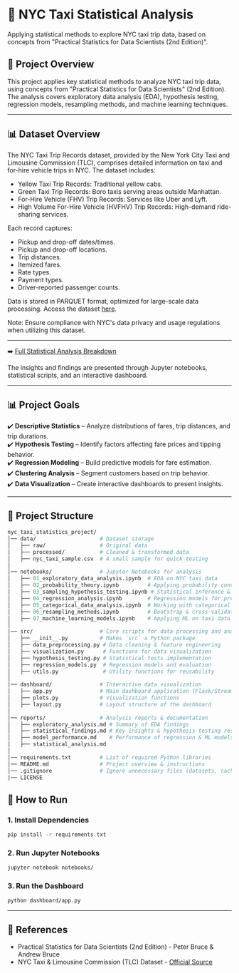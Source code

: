 # 🚖 NYC Taxi Statistical Analysis  

Applying statistical methods to explore NYC taxi trip data, based on concepts from "Practical Statistics for Data Scientists (2nd Edition)".

## 📌 Project Overview

This project applies key statistical methods to analyze NYC taxi trip data, using concepts from "Practical Statistics for Data Scientists" (2nd Edition). The analysis covers exploratory data analysis (EDA), hypothesis testing, regression models, resampling methods, and machine learning techniques.

---

## 📊 Dataset Overview

The NYC Taxi Trip Records dataset, provided by the New York City Taxi and Limousine Commission (TLC), comprises detailed information on taxi and for-hire vehicle trips in NYC. The dataset includes:

- Yellow Taxi Trip Records: Traditional yellow cabs.
- Green Taxi Trip Records: Boro taxis serving areas outside Manhattan.
- For-Hire Vehicle (FHV) Trip Records: Services like Uber and Lyft.
- High Volume For-Hire Vehicle (HVFHV) Trip Records: High-demand ride-sharing services.

Each record captures:

- Pickup and drop-off dates/times.
- Pickup and drop-off locations.
- Trip distances.
- Itemized fares.
- Rate types.
- Payment types.
- Driver-reported passenger counts.

Data is stored in PARQUET format, optimized for large-scale data processing. Access the dataset [here](https://www.nyc.gov/site/tlc/about/tlc-trip-record-data.page).

Note: Ensure compliance with NYC's data privacy and usage regulations when utilizing this dataset.

---

➡️ [Full Statistical Analysis Breakdown](reports/statistical_analysis.md)

The insights and findings are presented through Jupyter notebooks, statistical scripts, and an interactive dashboard.  

---

## 📊 Project Goals

✔️ **Descriptive Statistics** – Analyze distributions of fares, trip distances, and trip durations.  
✔️ **Hypothesis Testing** – Identify factors affecting fare prices and tipping behavior.  
✔️ **Regression Modeling** – Build predictive models for fare estimation.  
✔️ **Clustering Analysis** – Segment customers based on trip behavior.  
✔️ **Data Visualization** – Create interactive dashboards to present insights.  

---

## 📂 Project Structure

```graphql
nyc_taxi_statistics_project/
│── data/                    # Dataset storage
│   ├── raw/                 # Original data
│   ├── processed/           # Cleaned & transformed data
│   ├── nyc_taxi_sample.csv  # A small sample for quick testing
│
│── notebooks/               # Jupyter Notebooks for analysis
│   ├── 01_exploratory_data_analysis.ipynb  # EDA on NYC taxi data
│   ├── 02_probability_theory.ipynb         # Applying probability concepts
│   ├── 03_sampling_hypothesis_testing.ipynb # Statistical inference & testing
│   ├── 04_regression_analysis.ipynb        # Regression models for predictions
│   ├── 05_categorical_data_analysis.ipynb  # Working with categorical features
│   ├── 06_resampling_methods.ipynb         # Bootstrap & cross-validation
│   ├── 07_machine_learning_models.ipynb    # Applying ML on taxi data
│
│── src/                     # Core scripts for data processing and analysis
│   ├── __init__.py          # Makes `src` a Python package
│   ├── data_preprocessing.py # Data cleaning & feature engineering
│   ├── visualization.py      # Functions for data visualization
│   ├── hypothesis_testing.py # Statistical tests implementation
│   ├── regression_models.py  # Regression models and evaluation
│   ├── utils.py              # Utility functions for reusability
│
│── dashboard/               # Interactive data visualization
│   ├── app.py               # Main dashboard application (Flask/Streamlit)
│   ├── plots.py             # Visualization functions
│   ├── layout.py            # Layout structure of the dashboard
│
│── reports/                 # Analysis reports & documentation
│   ├── exploratory_analysis.md # Summary of EDA findings
│   ├── statistical_findings.md # Key insights & hypothesis testing results
│   ├── model_performance.md    # Performance of regression & ML models
|   ├── statistical_analysis.md
│
│── requirements.txt         # List of required Python libraries
│── README.md                # Project overview & instructions
│── .gitignore               # Ignore unnecessary files (datasets, cache, etc.)
|── LICENSE

```

## 🚀 How to Run  

### 1. **Install Dependencies**  

```bash
pip install -r requirements.txt
```

### 2. Run Jupyter Notebooks

```bash
jupyter notebook notebooks/
```

### 3. Run the Dashboard

```bash
python dashboard/app.py
```

---

## 📌 References

- Practical Statistics for Data Scientists (2nd Edition) - Peter Bruce & Andrew Bruce
- NYC Taxi & Limousine Commission (TLC) Dataset - [Official Source](https://www.nyc.gov/site/tlc/about/tlc-trip-record-data.page)
